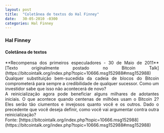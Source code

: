 ```yaml
---
layout: post
title:  "Coletânea de textos do Hal Finney"
date:   30-05-2010 -0300
categories: Hal Finney
---
```



### Hal Finney


#### Coletânea de textos  


<div class="" data-block="true" data-editor="2hrtn" data-offset-key="31ubd-0-0">

<div class="_1mf _1mj" style="text-align: justify;" data-offset-key="31ubd-0-0">**Recompensa dos primeiros especuladores - 30 de Maio de 2011** [Texto originalmente postado no Bitcoin Talk](https://bitcointalk.org/index.php?topic=10666.msg152988#msg152988) Qualquer substituição bem-sucedida da cadeia de blocos do Bitcoin comprometerá para sempre a credibilidade de qualquer sucessor. Como um investidor sabe que isso não acontecerá de novo?</div>

</div>

<div class="" data-block="true" data-editor="2hrtn" data-offset-key="9g76f-0-0">

<div class="_1mf _1mj" style="text-align: justify;" data-offset-key="9g76f-0-0"><span data-offset-key="9g76f-0-0">A reinicialização agora pode beneficiar alguns milhares de adotantes iniciais. O que acontece quando centenas de milhões usam o Bitcoin 2? Eles serão tão ciumentos e invejosos quanto você e os outros. Dado o precedente que você deseja definir, como você vai argumentar contra outra reinicialização?</span></div>

</div>

<div class="" data-block="true" data-editor="2hrtn" data-offset-key="7ce7j-0-0">

<div class="_1mf _1mj" data-offset-key="7ce7j-0-0"><span data-offset-key="7ce7j-0-0"></span></div>

</div>

<div class="" data-block="true" data-editor="2hrtn" data-offset-key="3i74q-0-0">

<div class="_1mf _1mj" data-offset-key="3i74q-0-0">Fonte: [https://bitcointalk.org/index.php?topic=10666.msg152988](https://bitcointalk.org/index.php?topic=10666.msg152988#msg152988)</div>

</div>
